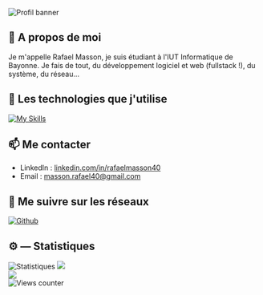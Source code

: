 ![Profil banner](https://github-widgetbox.vercel.app/api/profile?username=masson-rafael&data=followers,repositories,stars,commits)

## 👋 A propos de moi

Je m'appelle Rafael Masson, je suis étudiant à l'IUT Informatique de Bayonne. Je fais de tout, du développement logiciel et web (fullstack !), du système, du réseau...

## 🔧 Les technologies que j'utilise

[![My Skills](https://skillicons.dev/icons?i=js,ts,html,css,bootstrap,angular,php,laravel,git,github,mysql,py,c,cpp,java,qt,bash,ubuntu,debian)](https://skillicons.dev)

## 📫 Me contacter

- LinkedIn : [linkedin.com/in/rafaelmasson40](https://www.linkedin.com/in/rafaelmasson40)
- Email : [masson.rafael40@gmail.com](mailto:masson.rafael40@gmail.com)

## 🎈 Me suivre sur les réseaux

[![Github](https://img.shields.io/github/followers/masson-rafael?color=black&label=follow%20me&logo=Github&style=for-the-badge)](https://github.com/masson-rafael/)

## ⚙️ — Statistiques

![Statistiques](https://github-readme-stats.vercel.app/api?username=masson-rafael&show_icons=true&hide_border=true&count_private=true&theme=monokai)
![](https://github-readme-streak-stats.herokuapp.com/?user=masson-rafael&theme=monokai&hide_border=true)<br/>
![](https://github-readme-stats.vercel.app/api/top-langs/?username=masson-rafael&theme=monokai&hide_border=true&include_all_commits=false&count_private=true&layout=compact)<br/>
<img title="Views counter" src="https://profile-counter.glitch.me/masson-rafael/count.svg" />
